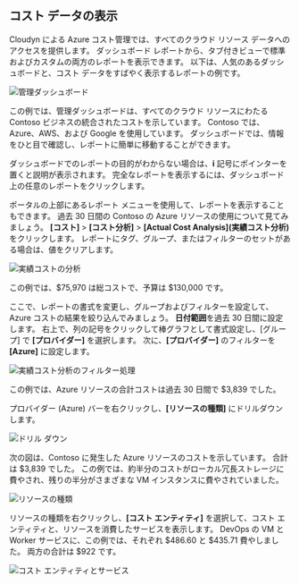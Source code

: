 ## <a name="view-cost-data"></a>コスト データの表示

Cloudyn による Azure コスト管理では、すべてのクラウド リソース データへのアクセスを提供します。 ダッシュボード レポートから、タブ付きビューで標準およびカスタムの両方のレポートを表示できます。 以下は、人気のあるダッシュボードと、コスト データをすばやく表示するレポートの例です。

![管理ダッシュボード](./media/cost-management-create-account-view-data/mgt-dash.png)

この例では、管理ダッシュボードは、すべてのクラウド リソースにわたる Contoso ビジネスの統合されたコストを示しています。 Contoso では、Azure、AWS、および Google を使用しています。 ダッシュボードでは、情報をひと目で確認し、レポートに簡単に移動することができます。  

ダッシュボードでのレポートの目的がわからない場合は、**i** 記号にポインターを置くと説明が表示されます。 完全なレポートを表示するには、ダッシュボード上の任意のレポートをクリックします。

ポータルの上部にあるレポート メニューを使用して、レポートを表示することもできます。 過去 30 日間の Contoso の Azure リソースの使用について見てみましょう。 **[コスト]** > **[コスト分析]** > **[Actual Cost Analysis]\(実績コスト分析\)** をクリックします。 レポートにタグ、グループ、またはフィルターのセットがある場合は、値をクリアします。

![実績コストの分析](./media/cost-management-create-account-view-data/actual-cost-01.png)

この例では、$75,970 は総コストで、予算は $130,000 です。

ここで、レポートの書式を変更し、グループおよびフィルターを設定して、Azure コストの結果を絞り込んでみましょう。 **日付範囲**を過去 30 日間に設定します。 右上で、列の記号をクリックして棒グラフとして書式設定し、[グループ] で **[プロバイダー]** を選択します。 次に、**[プロバイダー]** のフィルターを **[Azure]** に設定します。

![実績コスト分析のフィルター処理](./media/cost-management-create-account-view-data/actual-cost-02.png)

この例では、Azure リソースの合計コストは過去 30 日間で $3,839 でした。

プロバイダー (Azure) バーを右クリックし、**[リソースの種類]** にドリルダウンします。

![ドリル ダウン](./media/cost-management-create-account-view-data/actual-cost-03.png)

次の図は、Contoso に発生した Azure リソースのコストを示しています。 合計は $3,839 でした。 この例では、約半分のコストがローカル冗長ストレージに費やされ、残りの半分がさまざまな VM インスタンスに費やされていました。

![リソースの種類](./media/cost-management-create-account-view-data/actual-cost-04.png)

リソースの種類を右クリックし、**[コスト エンティティ]** を選択して、コスト エンティティと、リソースを消費したサービスを表示します。 DevOps の VM と Worker サービスに、この例では、それぞれ $486.60 と $435.71 費やしました。 両方の合計は $922 です。

![コスト エンティティとサービス](./media/cost-management-create-account-view-data/actual-cost-05.png)
